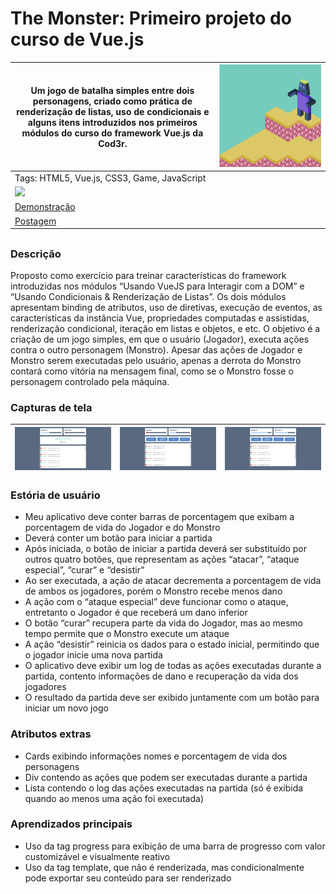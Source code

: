 # The Monster: Primeiro projeto do curso de Vue.js

| Um jogo de batalha simples entre dois personagens, criado como prática de renderização de listas, uso de condicionais e alguns itens introduzidos nos primeiros módulos do curso do framework Vue.js da Cod3r. | <img width="100%" src="https://raw.githubusercontent.com/italopolazzi/italopolazzi.github.io/master/img/monster/thumbnail.webp?token=AE7YBAEE46XT7O54DSFYUQS7FY2P2" alt=""> |
|-|-|
| Tags: HTML5, Vue.js, CSS3, Game, JavaScript                                 |
| <img src="https://img.shields.io/badge/status-conclu%C3%ADdo-green"/> |
|    [Demonstração](https://portfolio-polazzi-projects-1.web.app/) |
|    [Postagem](https://italopolazzi.github.io//) |


## 

### Descrição

Proposto como exercício para treinar características do framework introduzidas nos módulos “Usando VueJS para Interagir com a DOM” e “Usando Condicionais & Renderização de Listas”. Os dois módulos apresentam binding de atributos, uso de diretivas, execução de eventos, as características da instância Vue, propriedades computadas e assistidas, renderização condicional, iteração em listas e objetos, e etc. O objetivo é a criação de um jogo simples, em que o usuário (Jogador), executa ações contra o outro personagem (Monstro). Apesar das ações de Jogador e Monstro serem executadas pelo usuário, apenas a derrota do Monstro contará como vitória na mensagem final, como se o Monstro fosse o personagem controlado pela máquina.

### Capturas de tela

| <img src="https://raw.githubusercontent.com/italopolazzi/italopolazzi.github.io/master/img/monster/screenshots/monster-_1_.webp?token=AE7YBAHPXM4T26OBBELDT327FYXJC" alt=""> | <img src="https://raw.githubusercontent.com/italopolazzi/italopolazzi.github.io/master/img/monster/screenshots/monster-_2_.webp?token=AE7YBAH4RUCRWKC6566JN227FYXMW" alt=""> | <img src="https://raw.githubusercontent.com/italopolazzi/italopolazzi.github.io/master/img/monster/screenshots/monster-_3_.webp?token=AE7YBAFVVQPW4VA357JQH327FYXOE" alt=""> |
|-----------------------------------------------------------------------------------------------------------------------------------------------------------------------------------|:---------------------------------------------------------------------------------------------------------------------------------------------------------------------------------:|-----------------------------------------------------------------------------------------------------------------------------------------------------------------------------------|

### Estória de usuário

* Meu aplicativo deve conter barras de porcentagem que exibam a porcentagem de vida do Jogador e do Monstro
* Deverá conter um botão para iniciar a partida
* Após iniciada, o botão de iniciar a partida deverá ser substituído por outros quatro botões, que representam as ações “atacar”, “ataque especial”, “curar” e “desistir”
* Ao ser executada, a ação de atacar decrementa a porcentagem de vida de ambos os jogadores, porém o Monstro recebe menos dano
* A ação com o “ataque especial” deve funcionar como o ataque, entretanto o Jogador é que receberá um dano inferior
* O botão “curar” recupera parte da vida do Jogador, mas ao mesmo tempo permite que o Monstro execute um ataque
* A ação “desistir” reinicia os dados para o estado inicial, permitindo que o jogador inicie uma nova partida
* O aplicativo deve exibir um log de todas as ações executadas durante a partida, contento informações de dano e recuperação da vida dos jogadores
* O resultado da partida deve ser exibido juntamente com um botão para iniciar um novo jogo

### Atributos extras

* Cards exibindo informações nomes e porcentagem de vida dos personagens
* Div contendo as ações que podem ser executadas durante a partida
* Lista contendo o log das ações executadas na partida (só é exibida quando ao menos uma ação foi executada)


### Aprendizados principais

* Uso da tag progress para exibição de uma barra de progresso com valor customizável e visualmente reativo
* Uso da tag template, que não é renderizada, mas condicionalmente pode exportar seu conteúdo para ser renderizado
